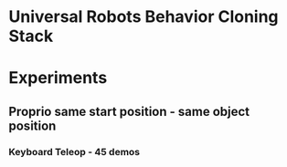 # Universal Robots Behavior Cloning Stack

# Experiments

## Proprio same start position - same object position

### Keyboard Teleop - 45 demos
